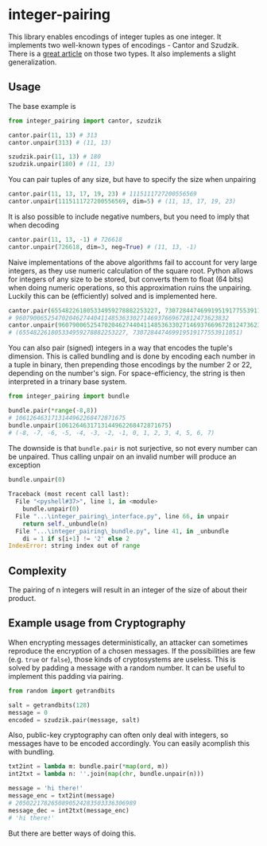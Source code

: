 # integer-pairing

This library enables encodings of integer tuples as one integer. It implements two well-known types of encodings - Cantor and Szudzik.
There is a [great article](https://www.vertexfragment.com/ramblings/cantor-szudzik-pairing-functions/) on those two types. It also implements a slight generalization.

## Usage
The base example is
```python
from integer_pairing import cantor, szudzik

cantor.pair(11, 13) # 313
cantor.unpair(313) # (11, 13)

szudzik.pair(11, 13) # 180
szudzik.unpair(180) # (11, 13)
```
You can pair tuples of any size, but have to specify the size when unpairing
```python
cantor.pair(11, 13, 17, 19, 23) # 1115111727200556569
cantor.unpair(1115111727200556569, dim=5) # (11, 13, 17, 19, 23)
```
It is also possible to include negative numbers, but you need to imply that when decoding
```python 
cantor.pair(11, 13, -1) # 726618
cantor.unpair(726618, dim=3, neg=True) # (11, 13, -1)
```
Naive implementations of the above algorithms fail to account for very large
integers, as they use numeric calculation of the square root. Python allows for 
integers of any size to be stored, but converts them to float (64 bits) when doing numeric operations, 
so this approximation ruins the unpairing. Luckily this can be (efficiently) solved and is implemented here.
```python
cantor.pair(655482261805334959278882253227, 730728447469919519177553911051)
# 960790065254702046274404114853633027146937669672812473623832
cantor.unpair(960790065254702046274404114853633027146937669672812473623832)
# (655482261805334959278882253227, 730728447469919519177553911051)
```
You can also pair (signed) integers in a way that encodes the tuple's dimension. 
This is called bundling and is done by encoding each number in a tuple in binary, 
then prepending those encodings by the number 2 or 22, depending on the number's sign.
For space-efficiency, the string is then interpreted in a trinary base system.
```python
from integer_pairing import bundle

bundle.pair(*range(-8,8))
# 1061264631713144962268472871675
bundle.unpair(1061264631713144962268472871675)
# (-8, -7, -6, -5, -4, -3, -2, -1, 0, 1, 2, 3, 4, 5, 6, 7)
```
The downside is that `bundle.pair` is not surjective, so not every number can be unpaired. 
Thus calling unpair on an invalid number will produce an exception
```python
bundle.unpair(0)
              
Traceback (most recent call last):
  File "<pyshell#37>", line 1, in <module>
    bundle.unpair(0)
  File "...\integer_pairing\_interface.py", line 66, in unpair
    return self._unbundle(n)
  File "...\integer_pairing\_bundle.py", line 41, in _unbundle
    di = 1 if s[i+1] != '2' else 2
IndexError: string index out of range
```

## Complexity
The pairing of n integers will result in an integer of the size of about their product.

## Example usage from Cryptography
When encrypting messages deterministically, an attacker can sometimes reproduce the encryption 
of a chosen messages. If the possibilities are few (e.g. `true` or `false`), those kinds 
of cryptosystems are useless. This is solved by padding a message with a random number. 
It can be useful to implement this padding via pairing.
```python
from random import getrandbits

salt = getrandbits(128)
message = 0
encoded = szudzik.pair(message, salt)
```
Also, public-key cryptography can often only deal with integers, so messages have to be encoded
accordingly. You can easily acomplish this with bundling.
```python
txt2int = lambda m: bundle.pair(*map(ord, m))
int2txt = lambda n: ''.join(map(chr, bundle.unpair(n)))

message = 'hi there!'
message_enc = txt2int(message)
# 2050221782650890524283503336306989
message_dec = int2txt(message_enc)
# 'hi there!'
```
But there are better ways of doing this.
